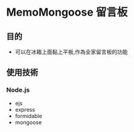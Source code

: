 # MemoMongoose 留言板
## 目的
- 可以在冰箱上面黏上平板,作為全家留言板的功能
## 使用技術
### Node.js
- ejs
- express
- formidable
- mongoose
